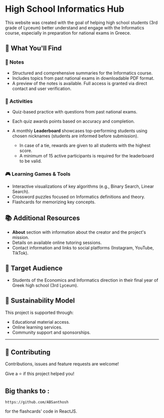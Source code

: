 # High School Informatics Hub

This website was created with the goal of helping high school students (3rd grade of Lyceum) better understand and engage with the Informatics course, especially in preparation for national exams in Greece.

## 🌟 What You'll Find

### 📝 Notes
- Structured and comprehensive summaries for the Informatics course.
- Includes topics from past national exams in downloadable PDF format.
- A preview of the notes is available. Full access is granted via direct contact and user verification.

### 🧠 Activities
- Quiz-based practice with questions from past national exams.
- Each quiz awards points based on accuracy and completion.
- A monthly **Leaderboard** showcases top-performing students using chosen nicknames (students are informed before submission).

  - In case of a tie, rewards are given to all students with the highest score.
  - A minimum of 15 active participants is required for the leaderboard to be valid.

### 🎮 Learning Games & Tools
- Interactive visualizations of key algorithms (e.g., Binary Search, Linear Search).
- Crossword puzzles focused on Informatics definitions and theory.
- Flashcards for memorizing key concepts.

## 📚 Additional Resources
- **About** section with information about the creator and the project's mission.
- Details on available online tutoring sessions.
- Contact information and links to social platforms (Instagram, YouTube, TikTok).

## 🎯 Target Audience
- Students of the Economics and Informatics direction in their final year of Greek high school (3rd Lyceum).

## 💼 Sustainability Model
This project is supported through:
- Educational material access.
- Online learning services.
- Community support and sponsorships.

---

## 🤝 Contributing
Contributions, issues and feature requests are welcome! 

Give a ⭐️ if this project helped you!

## Big thanks to :

``https://github.com/ABSanthosh``
 
for the flashcards' code in ReactJS.
